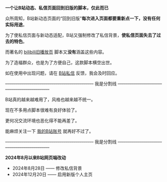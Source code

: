 **一个让B站动态、私信页面回到旧版的脚本，仅此而已**

众所周知，B站新动态页面的“回到旧版”**每次进入页面都要重新点一下，没有任何实际用途**。

为了使私信页面与新动态适配，B站又强制修改了私信背景，**使私信页面失去了过去的特色**。

而著名的 [bilibili旧播放页](https://greasyfork.org/zh-CN/scripts/394296-bilibili-旧播放页) 脚本又**没有**涵盖这些内容。

为了造福群众，也是为了方便自己，这款脚本横空出世。

如在使用中出现问题，请在 [B站私信](https://space.bilibili.com/314017356) 反馈，我会及时回应。

~~--------------------------------------------~~ 我是分割线 ~~--------------------------------------------~~

B站真的越来越难用了，风格也越来越不统一。

现在不多用点脚本很难有良好体验了。

更何况交流环境也恶化得不能再差了。

能麻烦关注一下 [我的B站账号](https://space.bilibili.com/314017356) 就再好不过了。

~~--------------------------------------------~~ 我是分割线 ~~--------------------------------------------~~

**2024年8月以来B站网页端改动**

- 2024年8月28日 —— 修改私信背景  
- 2024年12月20日 —— 启用新版个人主页  
